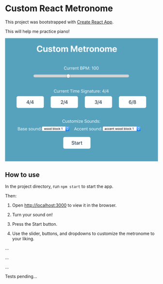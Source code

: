 # Custom React Metronome

This project was bootstrapped with [Create React App](https://github.com/facebook/create-react-app).

This will help me practice piano!

![custom metronome screenshot](screen-shot.png)

## How to use

In the project directory, run `npm start` to start the app.

Then:

1) Open [http://localhost:3000](http://localhost:3000) to view it in the browser.

2) Turn your sound on!

3) Press the Start button.

4) Use the slider, buttons, and dropdowns to customize the metronome to your liking.

...

...

...

Tests pending...
